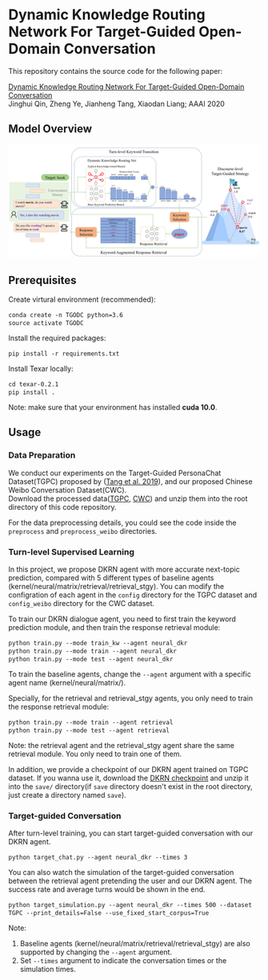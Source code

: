 # Dynamic Knowledge Routing Network For Target-Guided Open-Domain Conversation

This repository contains the source code for the following paper:

[Dynamic Knowledge Routing Network For Target-Guided Open-Domain Conversation](https://arxiv.org/abs/2002.01196)  
Jinghui Qin, Zheng Ye, Jianheng Tang, Xiaodan Liang; AAAI 2020

## Model Overview
![DKRN](./DKRN.jpg)

## Prerequisites
Create virtural environment (recommended):
```shell
conda create -n TGODC python=3.6
source activate TGODC
```

Install the required packages:
```shell
pip install -r requirements.txt
```

Install Texar locally:
```shell
cd texar-0.2.1
pip install .
```

Note: make sure that your environment has installed **cuda 10.0**.

## Usage

### Data Preparation
We conduct our experiments on the Target-Guided PersonaChat Dataset(TGPC) proposed by ([Tang et al. 2019](https://arxiv.org/abs/1905.11553)), and our proposed Chinese Weibo Conversation Dataset(CWC).  
Download the processed data([TGPC](https://drive.google.com/open?id=1Q4pRpFsxap2vqZ83mmMBpTNPnYpPxLHT), [CWC](https://drive.google.com/open?id=1NYBLxkLnGRNv720SLIcQyX7Um6rbxsAc)) and unzip them into the root directory of this code repository.

For the data preprocessing details, you could see the code inside the `preprocess` and `preprocess_weibo` directories.

### Turn-level Supervised Learning

In this project, we propose DKRN agent with more accurate next-topic prediction, compared with 5 different types of baseline agents (kernel/neural/matrix/retrieval/retrieval_stgy).
You can modify the configration of each agent in the `config` directory for the TGPC dataset and `config_weibo` directory for the CWC dataset.

To train our DKRN dialogue agent, you need to first train the keyword prediction module, and then train the response retrieval module:
```shell
python train.py --mode train_kw --agent neural_dkr
python train.py --mode train --agent neural_dkr
python train.py --mode test --agent neural_dkr
```

To train the baseline agents, change the `--agent` argument with a specific agent name (kernel/neural/matrix/).

Specially, for the retrieval and retrieval_stgy agents, you only need to train the response retrieval module:
```shell
python train.py --mode train --agent retrieval
python train.py --mode test --agent retrieval
```
Note: the retrieval agent and the retrieval_stgy agent share the same retrieval module. You only need to train one of them.

In addition, we provide a checkpoint of our DKRN agent trained on TGPC dataset. If you wanna use it, download the [DKRN checkpoint](https://drive.google.com/open?id=1OSkxSyWrMH_AanbWq4GodO896ll1DfDo) and unzip it into the `save/` directory(if `save` directory doesn't exist in the root directory, just create a directory named `save`).

### Target-guided Conversation

After turn-level training, you can start target-guided conversation with our DKRN agent.
```shell
python target_chat.py --agent neural_dkr --times 3
```

You can also watch the simulation of the target-guided conversation between the retrieval agent pretending the user and our DKRN agent. The success rate and average turns would be shown in the end.

```shell
python target_simulation.py --agent neural_dkr --times 500 --dataset TGPC --print_details=False --use_fixed_start_corpus=True
```

Note:
1. Baseline agents (kernel/neural/matrix/retrieval/retrieval_stgy) are also supported by changing the `--agent` argument.
2. Set `--times` argument to indicate the conversation times or the simulation times.